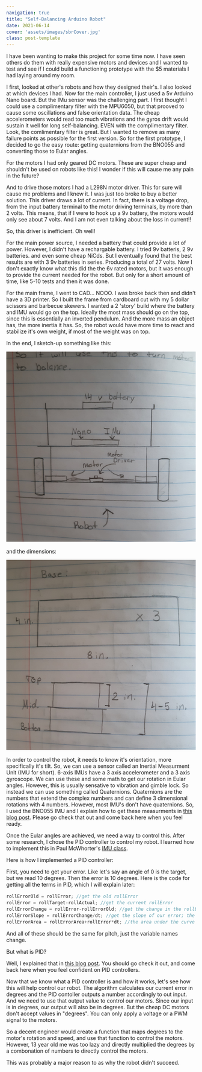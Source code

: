 ```yaml
---
navigation: true
title: "Self-Balancing Arduino Robot"
date: 2021-06-14
cover: 'assets/images/sbrCover.jpg'
class: post-template
---
```



I have been wanting to make this project for some time now. I have seen others do them with really expensive motors and devices and I wanted to test and see if I could build a functioning prototype with the $5 materials I had laying around my room.

I first, looked at other's robots and how they designed their's. I also looked at which devices I had. Now for the main controller, I just used a 5v Arduino Nano board. But the IMu sensor was the challenging part. I first thought I could use a complimentary filter with the MPU6050, but that prooved to cause some oscillations and false orientation data. The cheap accelerometers would read too much vibrations and the gyros drift would sustain it well for long self-balancing. EVEN with the complimentary filter. Look, the comlimentary filter is great. But I wanted to remove as many failure points as possible for the first version. So for the first prototype, I decided to go the easy route: getting quaternions from the BNO055 and converting those to Eular angles.

For the motors I had only geared DC motors. These are super cheap and shouldn't be used on robots like this! I wonder if this will cause me any pain in the future?

And to drive those motors I had a L298N motor driver. This for sure will cause me problems and I knew it. I was just too broke to buy a better solution. This driver draws a lot of current. In fact, there is a voltage drop, from the input battery terminal to the motor driving terminals, by more than 2 volts. This means, that if I were to hook up a 9v battery, the motors would only see about 7 volts. And I am not even talking about the loss in current!! 

So, this driver is inefficient. Oh well!

For the main power source, I needed a battery that could provide a lot of power. However, I didn't have a rechargable battery. I tried 9v batteris, 2 9v batteries. and even some cheap NiCds. But I eventually found that the best results are with 3 9v batteries in series. Producing a total of 27 volts. Now I don't exactly know what this did the the 6v rated motors, but it was enough to provide the current needed for the robot. But only for a short amount of time, like 5-10 tests and then it was done. 

For the main frame, I went to CAD... NOOO. I was broke back then and didn't have a 3D printer. So I built the frame from cardboard cut with my 5 dollar scissors and barbecue skewers. I wanted a 2 'story' build where the battery and IMU would go on the top. Ideally the most mass should go on the top, since this is essentially an inverted pendulum. And the more mass an object has, the more inertia it has. So, the robot would have more time to react and stabilize it's own weight, if most of the weight was on top. 

In the end, I sketch-up something like this:

![](assets/images/sbrSketch.jpg)

and the dimensions:

![](assets/images/sbrDim.jpg)

In order to control the robot, it needs to know it's orientation, more specifically it's tilt. So, we can use a sensor called an Inertial Measurment Unit (IMU for short). 6-axis IMUs have a 3 axis accelerometer and a 3 axis gyroscope. We can use these and some math to get our rotation in Eular angles. However, this is usually sensative to vibration and gimble lock. So instead we can use something called Quaternions. Quaternions are the numbers that extend the complex numbers and can define 3 dimensional rotations with 4 numbers. However, most IMU's don't have quaternions. So, I used the BNO055 IMU and I explain how to get these measurments in [this blog post](https://burakayy.com/blog/IMU-Measurments). Please go check that out and come back here when you feel ready.

Once the Eular angles are achieved, we need a way to control this. After some research, I chose the PID controller to control my robot. I learned how to implement this in Paul McWhorter's [IMU class](https://www.youtube.com/watch?v=t7ImNDOQIzM&list=PLGs0VKk2DiYwEo-k0mjIkWXlkrJWAU4L9&index=26).

Here is how I implemented a PID controller:

First, you need to get your error. Like let's say an angle of 0 is the target, but we read 10 degrees. Then the error is 10 degrees. Here is the code for getting all the terms in PID, which I will explain later:

~~~cpp
rollErrorOld = rollError; //get the old rollError
rollError = rollTarget-rollActual; //get the current rollError
rollErrorChange = rollError-rollErrorOld; //get the change in the rollError; our newError minus the oldError = change in Error
rollErrorSlope = rollErrorChange/dt; //get the slope of our error; the change in error over the chaneg in time is the 'slope' of the error 'line' if the y-axis is error and the x-axis is time
rollErrorArea = rollErrorArea+rollError*dt; //the area under the curve between the error curve and the x-axis

~~~

And all of these should be the same for pitch, just the variable names change. 

But what is PID?

Well, I explained that in [this blog post](https://burakayy.com/blog/What-is-PID). You should go check it out, and come back here when you feel confident on PID controllers.

Now that we know what a PID controller is and how it works, let's see how this will help control our robot. The algorithm calculates our current error in degrees and the PID contoller outputs a number accordingly to out input. And we need to use that output value to control our motors. Since our input is in degrees, our output will also be in degrees. But the cheap DC motors don't accept values in "degrees". You can only apply a voltage or a PWM signal to the motors. 

So a decent engineer would create a function that maps degrees to the motor's rotation and speed, and use that function to control the motors. However, 13 year old me was too lazy and directly multiplied the degrees by a combonation of numbers to directly control the motors. 

This was probably a major reason to as why the robot didn't succeed. 

